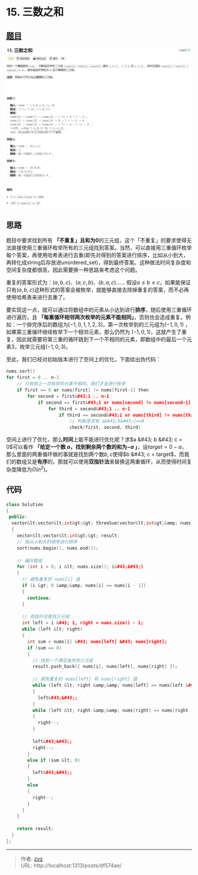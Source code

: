 # 15. 三数之和


## [题目](https://leetcode.cn/problems/3sum/description/?envType=study-plan-v2&amp;envId=top-100-liked)

![图1](/PostsImgs/LeetCode/15/question.png)

## 思路

题目中要求找到所有 **「不重复」且和为0**的三元组，这个「不重复」的要求使得无法直接使用三重循环枚举所有的三元组找到答案。当然，可以直接用三重循环枚举每个答案，再使用哈希表进行去重(即先对得到的答案进行排序，比如从小到大，再转化成string后存放进unordered_set)，得到最终答案。这种做法时间复杂度和空间复杂度都很高，因此需要换一种思路来考虑这个问题。

重复的答案形式为：$(a, b, c)、(a, c, b)、(b, a, c)$...... 假设$a \le b \le c$，如果能保证只有$(a, b, c)$这种形式的答案会被枚举，就能够直接去除掉重复的答案，而不必再使用哈希表来进行去重了。

要实现这一点，就可以通过将数组中的元素从小达到进行**排序**，随后使用三重循环进行遍历，且 **「每重循环相邻两次枚举的元素不能相同」**，否则也会造成重复。例如：一个排完序后的数组为$[-1, 0, 1, 1, 2, 3]$，第一次枚举到的三元组为$(-1, 0, 1)$ ，如果第三重循环继续枚举下一个相邻元素，那么仍然为 $(-1, 0, 1)$，这就产生了重复，因此就需要将第三重的循环跳到下一个不相同的元素，即数组中的最后一个元素3，枚举三元组$(-1, 0, 3)$。

至此，我们已经对初始版本进行了空间上的优化，下面给出伪代码：

```cpp
nums.sort()
for first = 0 .. n-1
    // 只有和上一次枚举的元素不相同，我们才会进行枚举
    if first == 0 or nums[first] != nums[first-1] then
        for second = first&#43;1 .. n-1
            if second == first&#43;1 or nums[second] != nums[second-1] then
                for third = second&#43;1 .. n-1
                    if third == second&#43;1 or nums[third] != nums[third-1] then
                        // 判断是否有 a&#43;b&#43;c==0
                        check(first, second, third)
```

空间上进行了优化，那么**时间**上能不能进行优化呢？求$a &#43; b &#43; c = 0$可以看作 **「给定一个数 $a$，找到剩余两个数的和为$-a$ 」**，设$target = 0 - a$，那么里面的两重循环做的事就是找到两个数$b, c$使得$b &#43; c = target$，而我们的数组又是**有序**的，那就可以使用**双指针法**来替换这两重循环，从而使得时间复杂度降低为$O(n^2)$。

## 代码

```cpp
class Solution
{
 public:
  vector&lt;vector&lt;int&gt;&gt; threeSum(vector&lt;int&gt;&amp; nums)
  {
    vector&lt;vector&lt;int&gt;&gt; result;
    // 按从小到大的顺序进行排序
    sort(nums.begin(), nums.end());

    // 遍历数组
    for (int i = 0; i &lt; nums.size(); i&#43;&#43;)
    {
      // 避免重复的 nums[i] 值
      if (i &gt; 0 &amp;&amp; nums[i] == nums[i - 1])
      {
        continue;
      }

      // 双指针法查找三元组
      int left = i &#43; 1, right = nums.size() - 1;
      while (left &lt; right)
      {
        int sum = nums[i] &#43; nums[left] &#43; nums[right];
        if (sum == 0)
        {
          // 找到一个满足条件的三元组
          result.push_back({ nums[i], nums[left], nums[right] });

          // 避免重复的 nums[left] 和 nums[right] 值
          while (left &lt; right &amp;&amp; nums[left] == nums[left &#43; 1])
          {
            left&#43;&#43;;
          }
          while (left &lt; right &amp;&amp; nums[right] == nums[right - 1])
          {
            right--;
          }

          left&#43;&#43;;
          right--;
        }
        else if (sum &lt; 0)
        {
          left&#43;&#43;;
        }
        else
        {
          right--;
        }
      }
    }

    return result;
  }
};
```


---

> 作者: [zyz](https://github.com/YouZhiZheng)  
> URL: http://localhost:1313/posts/df574ae/  

